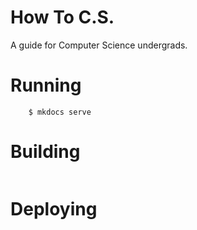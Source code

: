 # How To C.S.
A guide for Computer Science undergrads.

# Running
```
    $ mkdocs serve
```


# Building
```
```

# Deploying

